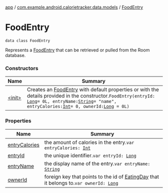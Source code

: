 [app](../../index.md) / [com.example.android.calorietracker.data.models](../index.md) / [FoodEntry](./index.md)

# FoodEntry

`data class FoodEntry`

Represents a [FoodEntry](./index.md) that can be retrieved or pulled from the Room database.

### Constructors

| Name | Summary |
|---|---|
| [&lt;init&gt;](-init-.md) | Creates an [FoodEntry](./index.md) with default properties or with the details provided in the constructor.`FoodEntry(entryId: `[`Long`](https://kotlinlang.org/api/latest/jvm/stdlib/kotlin/-long/index.html)` = 0L, entryName: `[`String`](https://kotlinlang.org/api/latest/jvm/stdlib/kotlin/-string/index.html)` = "name", entryCalories: `[`Int`](https://kotlinlang.org/api/latest/jvm/stdlib/kotlin/-int/index.html)` = 0, ownerId: `[`Long`](https://kotlinlang.org/api/latest/jvm/stdlib/kotlin/-long/index.html)` = 0L)` |

### Properties

| Name | Summary |
|---|---|
| [entryCalories](entry-calories.md) | the amount of calories in the entry.`var entryCalories: `[`Int`](https://kotlinlang.org/api/latest/jvm/stdlib/kotlin/-int/index.html) |
| [entryId](entry-id.md) | the unique identifier.`var entryId: `[`Long`](https://kotlinlang.org/api/latest/jvm/stdlib/kotlin/-long/index.html) |
| [entryName](entry-name.md) | the display name of the entry.`var entryName: `[`String`](https://kotlinlang.org/api/latest/jvm/stdlib/kotlin/-string/index.html) |
| [ownerId](owner-id.md) | foreign key that points to the id of [EatingDay](../-eating-day/index.md) that it belongs to.`var ownerId: `[`Long`](https://kotlinlang.org/api/latest/jvm/stdlib/kotlin/-long/index.html) |
